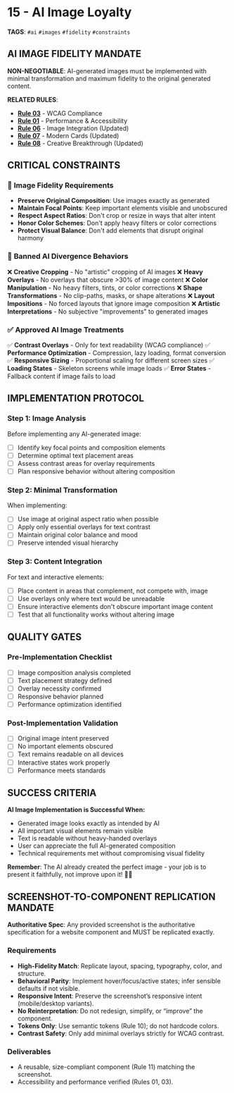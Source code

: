 # 15 - AI Image Loyalty

**TAGS**: `#ai` `#images` `#fidelity` `#constraints`

## AI IMAGE FIDELITY MANDATE

**NON-NEGOTIABLE**: AI-generated images must be implemented with minimal transformation and maximum fidelity to the original generated content.

**RELATED RULES**:
- **[Rule 03](03-wcag-compliance.md)** - WCAG Compliance
- **[Rule 01](01-performance-accessibility.md)** - Performance & Accessibility
- **[Rule 06](06-image-integration.md)** - Image Integration (Updated)
- **[Rule 07](07-modern-cards.md)** - Modern Cards (Updated)
- **[Rule 08](08-creative-breakthrough.md)** - Creative Breakthrough (Updated)

## CRITICAL CONSTRAINTS

### 🎯 **Image Fidelity Requirements**
- **Preserve Original Composition**: Use images exactly as generated
- **Maintain Focal Points**: Keep important elements visible and unobscured
- **Respect Aspect Ratios**: Don't crop or resize in ways that alter intent
- **Honor Color Schemes**: Don't apply heavy filters or color corrections
- **Protect Visual Balance**: Don't add elements that disrupt original harmony

### 🚫 **Banned AI Divergence Behaviors**
❌ **Creative Cropping** - No "artistic" cropping of AI images
❌ **Heavy Overlays** - No overlays that obscure >30% of image content
❌ **Color Manipulation** - No heavy filters, tints, or color corrections
❌ **Shape Transformations** - No clip-paths, masks, or shape alterations
❌ **Layout Impositions** - No forced layouts that ignore image composition
❌ **Artistic Interpretations** - No subjective "improvements" to generated images

### ✅ **Approved AI Image Treatments**
✅ **Contrast Overlays** - Only for text readability (WCAG compliance)
✅ **Performance Optimization** - Compression, lazy loading, format conversion
✅ **Responsive Sizing** - Proportional scaling for different screen sizes
✅ **Loading States** - Skeleton screens while image loads
✅ **Error States** - Fallback content if image fails to load

## IMPLEMENTATION PROTOCOL

### **Step 1: Image Analysis**
Before implementing any AI-generated image:
- [ ] Identify key focal points and composition elements
- [ ] Determine optimal text placement areas
- [ ] Assess contrast areas for overlay requirements
- [ ] Plan responsive behavior without altering composition

### **Step 2: Minimal Transformation**
When implementing:
- [ ] Use image at original aspect ratio when possible
- [ ] Apply only essential overlays for text contrast
- [ ] Maintain original color balance and mood
- [ ] Preserve intended visual hierarchy

### **Step 3: Content Integration**
For text and interactive elements:
- [ ] Place content in areas that complement, not compete with, image
- [ ] Use overlays only where text would be unreadable
- [ ] Ensure interactive elements don't obscure important image content
- [ ] Test that all functionality works without altering image

## QUALITY GATES

### **Pre-Implementation Checklist**
- [ ] Image composition analysis completed
- [ ] Text placement strategy defined
- [ ] Overlay necessity confirmed
- [ ] Responsive behavior planned
- [ ] Performance optimization identified

### **Post-Implementation Validation**
- [ ] Original image intent preserved
- [ ] No important elements obscured
- [ ] Text remains readable on all devices
- [ ] Interactive states work properly
- [ ] Performance meets standards

## SUCCESS CRITERIA

**AI Image Implementation is Successful When:**
- Generated image looks exactly as intended by AI
- All important visual elements remain visible
- Text is readable without heavy-handed overlays
- User can appreciate the full AI-generated composition
- Technical requirements met without compromising visual fidelity

**Remember**: The AI already created the perfect image - your job is to present it faithfully, not improve upon it! 🎨🤖

## SCREENSHOT-TO-COMPONENT REPLICATION MANDATE

**Authoritative Spec**: Any provided screenshot is the authoritative specification for a website component and MUST be replicated exactly.

### Requirements
- **High-Fidelity Match**: Replicate layout, spacing, typography, color, and structure.
- **Behavioral Parity**: Implement hover/focus/active states; infer sensible defaults if not visible.
- **Responsive Intent**: Preserve the screenshot’s responsive intent (mobile/desktop variants).
- **No Reinterpretation**: Do not redesign, simplify, or “improve” the component.
- **Tokens Only**: Use semantic tokens (Rule 10); do not hardcode colors.
- **Contrast Safety**: Only add minimal overlays strictly for WCAG contrast.

### Deliverables
- A reusable, size-compliant component (Rule 11) matching the screenshot.
- Accessibility and performance verified (Rules 01, 03).
